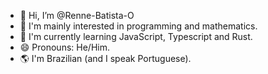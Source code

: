 - 👋 Hi, I’m @Renne-Batista-O
- 👀 I'm mainly interested in programming and mathematics.
- 📘 I'm currently learning JavaScript, Typescript and Rust.
- 😄 Pronouns: He/Him.
- 🌎 I'm Brazilian (and I speak Portuguese).
